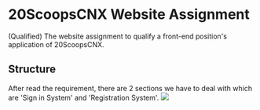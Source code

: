 # 20ScoopsCNX Website Assignment
(Qualified) The website assignment to qualify a front-end position's application of 20ScoopsCNX.

## Structure
After read the requirement, there are 2 sections we have to deal with which are 'Sign in System' and 'Registration System'.
<img src="https://imgur.com/uf9sd62"/>
